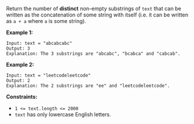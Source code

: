 Return the number of **distinct** non-empty substrings of `text` that can be
written as the concatenation of some string with itself (i.e. it can be
written as `a + a` where `a` is some string).



**Example 1:**

    
    
    Input: text = "abcabcabc"
    Output: 3
    Explanation: The 3 substrings are "abcabc", "bcabca" and "cabcab".
    

**Example 2:**

    
    
    Input: text = "leetcodeleetcode"
    Output: 2
    Explanation: The 2 substrings are "ee" and "leetcodeleetcode".
    



**Constraints:**

  * `1 <= text.length <= 2000`
  * `text` has only lowercase English letters.

